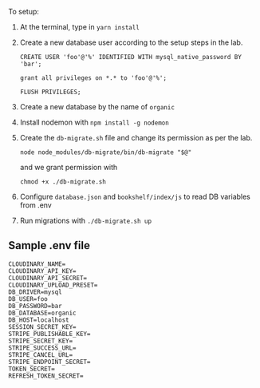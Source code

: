 To setup:

1. At the terminal, type in `yarn install`
2. Create a new database user according to the setup steps in the lab.
    ```
    CREATE USER 'foo'@'%' IDENTIFIED WITH mysql_native_password BY 'bar';
    
    grant all privileges on *.* to 'foo'@'%';

    FLUSH PRIVILEGES;
    ```
3. Create a new database by the name of `organic`

4. Install nodemon with `npm install -g nodemon`

5. Create the `db-migrate.sh` file and change its permission as per the lab.
   ```
   node node_modules/db-migrate/bin/db-migrate "$@"
   ```

   and we grant permission with

   ```
   chmod +x ./db-migrate.sh
   ```

6. Configure `database.json` and `bookshelf/index/js` to read DB variables from .env

7. Run migrations with `./db-migrate.sh up`

## Sample .env file
```
CLOUDINARY_NAME=
CLOUDINARY_API_KEY=
CLOUDINARY_API_SECRET=
CLOUDINARY_UPLOAD_PRESET=
DB_DRIVER=mysql
DB_USER=foo
DB_PASSWORD=bar
DB_DATABASE=organic
DB_HOST=localhost
SESSION_SECRET_KEY=
STRIPE_PUBLISHABLE_KEY=
STRIPE_SECRET_KEY=
STRIPE_SUCCESS_URL=
STRIPE_CANCEL_URL=
STRIPE_ENDPOINT_SECRET=
TOKEN_SECRET=
REFRESH_TOKEN_SECRET=
```